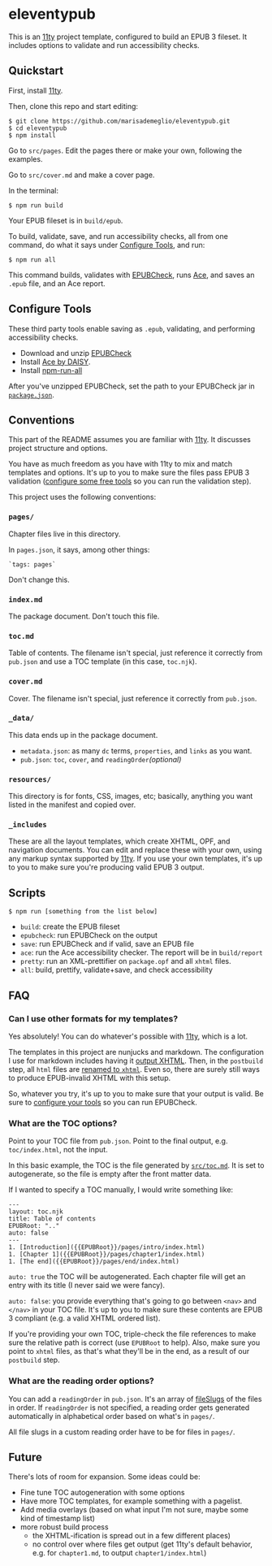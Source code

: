 # eleventypub

This is an [11ty](https://11ty.io) project template, configured to build an EPUB 3 fileset. It includes options to validate and run accessibility checks.

## Quickstart
First, install [11ty](https://11ty.io).

Then, clone this repo and start editing:

    $ git clone https://github.com/marisademeglio/eleventypub.git
    $ cd eleventypub
    $ npm install

Go to `src/pages`. Edit the pages there or make your own, following the examples.

Go to `src/cover.md` and make a cover page.

In the terminal:

    $ npm run build

Your EPUB fileset is in `build/epub`.

To build, validate, save, and run accessibility checks, all from one command, do what it says under [Configure Tools](#configure-tools), and run:

    $ npm run all

This command builds, validates with [EPUBCheck](https://github.com/w3c/epubcheck), runs [Ace](https://daisy.github.io/ace), and saves an `.epub` file, and an Ace report.

## Configure Tools

These third party tools enable saving as `.epub`, validating, and performing accessibility checks.

- Download and unzip [EPUBCheck](https://github.com/w3c/epubcheck)
- Install [Ace by DAISY](https://daisy.github.io/ace).
- Install [npm-run-all](https://www.npmjs.com/package/npm-run-all)

After you've unzipped EPUBCheck, set the path to your EPUBCheck jar in [`package.json`](https://github.com/marisademeglio/eleventypub/blob/5af185071780aa650ea79939b671177e1db3591f/package.json#L41-L43).

## Conventions

This part of the README assumes you are familiar with [11ty](https://11ty.io). It discusses project structure and options.

You have as much freedom as you have with 11ty to mix and match templates and options. It's up to you to make sure the files pass EPUB 3 validation ([configure some free tools](#configure-tools) so you can run the validation step).

This project uses the following conventions:

### `pages/`
Chapter files live in this directory.

In `pages.json`, it says, among other things:

    `tags: pages`

Don't change this.

### `index.md`
The package document. Don't touch this file.

### `toc.md`
Table of contents. The filename isn't special, just reference it correctly from `pub.json` and use a TOC template (in this case, `toc.njk`).

### `cover.md`
Cover. The filename isn't special, just reference it correctly from `pub.json`.

### `_data/`
This data ends up in the package document.
  - `metadata.json`: as many `dc` terms, `properties`, and `links` as you want.
  - `pub.json`: `toc`, `cover`, and `readingOrder`_(optional)_

### `resources/`
This directory is for fonts, CSS, images, etc; basically, anything you want listed in the manifest and copied over.

### `_includes`
These are all the layout templates, which create XHTML, OPF, and navigation documents. You can edit and replace these with your own, using any markup syntax supported by [11ty](https://11ty.io). If you use your own templates, it's up to you to make sure you're producing valid EPUB 3 output.

## Scripts

    $ npm run [something from the list below]

- `build`: create the EPUB fileset
- `epubcheck`: run EPUBCheck on the output
- `save`: run EPUBCheck and if valid, save an EPUB file
- `ace`: run the Ace accessibility checker. The report will be in `build/report`
- `pretty`: run an XML-prettifier on `package.opf` and all `xhtml` files.
- `all`: build, prettify, validate+save, and check accessibility

## FAQ

### Can I use other formats for my templates?

Yes absolutely! You can do whatever's possible with [11ty](https://11ty.io), which is a lot.

The templates in this project are nunjucks and markdown. The configuration I use for markdown includes having it [output XHTML](https://github.com/marisademeglio/eleventypub/blob/5af185071780aa650ea79939b671177e1db3591f/.eleventy.js#L22). Then, in the `postbuild` step, all `html` files are [renamed to `xhtml`](https://github.com/marisademeglio/eleventypub/blob/5af185071780aa650ea79939b671177e1db3591f/postbuild.js#L16). Even so, there are surely still ways to produce EPUB-invalid XHTML with this setup.

So, whatever you try, it's up to you to make sure that your output is valid. Be sure to [configure your tools](#configure-tools) so you can run EPUBCheck.

### What are the TOC options?

Point to your TOC file from `pub.json`. Point to the final output, e.g. `toc/index.html`, not the input.

In this basic example, the TOC is the file generated by [`src/toc.md`](https://github.com/marisademeglio/eleventypub/blob/master/src/toc.md). It is set to autogenerate, so the file is empty after the front matter data.

If I wanted to specify a TOC manually, I would write something like:

```
---
layout: toc.njk
title: Table of contents
EPUBRoot: ".."
auto: false
---
1. [Introduction]({{EPUBRoot}}/pages/intro/index.html)
1. [Chapter 1]({{EPUBRoot}}/pages/chapter1/index.html)
1. [The end]({{EPUBRoot}}/pages/end/index.html)
```

`auto: true` the TOC will be autogenerated. Each chapter file will get an entry with its title (I never said we were fancy).

`auto: false`: you provide everything that's going to go between `<nav>` and `</nav>` in your TOC file. It's up to you to make sure these contents are EPUB 3 compliant (e.g. a valid XHTML ordered list).

If you're providing your own TOC, triple-check the file references to make sure the relative path is correct (use `EPUBRoot` to help). Also, make sure you point to `xhtml` files, as that's what they'll be in the end, as a result of our `postbuild` step.

### What are the reading order options?

You can add a `readingOrder` in `pub.json`. It's an array of [fileSlugs](https://www.11ty.io/docs/data/#fileslug) of the files in order. If `readingOrder` is not specified, a reading order gets generated automatically in alphabetical order based on what's in `pages/`.

All file slugs in a custom reading order have to be for files in `pages/`.

## Future

There's lots of room for expansion. Some ideas could be:

- Fine tune TOC autogeneration with some options
- Have more TOC templates, for example something with a pagelist.
- Add media overlays (based on what input I'm not sure, maybe some kind of timestamp list)
- more robust build process
  - the XHTML-ification is spread out in a few different places)
  - no control over where files get output (get 11ty's default behavior, e.g. for `chapter1.md`, to output `chapter1/index.html`)
